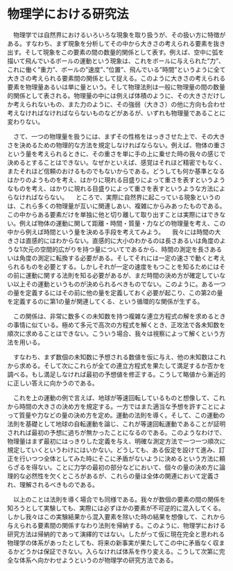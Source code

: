 
# 物理学における研究法

　物理学では自然界におけるいろいろな現象を取り扱うが、その扱い方に特徴がある。すなわち、まず現象を分析してその中から大きさの考えられる要素を抜き出す。そして現象をこの要素の間の数量的関係として表す。例えば、空中に弧を描いて飛んでいるボールの運動という現象は、これをボールに与えられた”力”、これに働く”重力”、ボールの”速度”、”位置”、飛んでいる”時間”というように全て大きさの考えられる要素間の関係として捉える。このように大きさの考えられる要素を物理量あるいは単に量という。そして物理法則は一般に物理量の間の数量的関係として表される。物理量の中には例えば体積のように、その大きさだけしか考えられないもの、また力のように、その強弱（大きさ）の他に方向も合わせ考えなければなければならないものなどがあるが、いずれも物理量であることに変わりない。

　さて、一つの物理量を扱うには、まずその性格をはっきさせた上で、その大きさを決めるための物理的な方法を規定しなければならない。例えば、物体の重さという量を考えられるときに、その重さを単に手の上に乗せた時の我々の感じで決めるとすることはできない。なぜかといえば、感覚はそれほど精密でもなく、またそれほど信頼のおけるものでもないからである。どうしても何か基準となるはかりのようものを考え、はかりに現れる目盛りによって重さを表すというようなものを考え、はかりに現れる目盛りによって重さを表すというような方法によらなければならない。
　ところで、実際に自然界に起こっている現象というのは、これら多くの物理量が互いに関連しあい、複雑にからみあったものである。この中からある要素だけを単独に他と切り離して取り出すことは実際にはできない。例えば物体の運動に関して距離・時間・質量・力などの物理量を考え、この中から例えば時間という量を決める手段を考えてみよう。
　我々には時間の大きさは直感的にはわからない。直感的に大小のわかるのは長さあるいは角度のような1次元の空間的広がりを持つ量についてであるから、時間の測定を長さあるいは角度の測定に転換する必要がある。そしてそれには一定の速さで動くと考えられるものを必要とする。しかしそれが一定の速度をもつことを知るためにはその前に運動に関する法則を知る必要があるが、まだ時間の決め方が確定していない以上その運動というものが決められるべきものでない。このように。ある一つの量を定義するにはその前に他の量を定義しておく必要が起こり、この第2の量を定義するのに第1の量が関連してくる、という循環的な関係が生ずる。

　この関係は、非常に数多くの未知数を持つ複雑な連立方程式の解を求めるときの事情に似ている。極めて多元で高次の方程式を解くとき、正攻法で各未知数を順次に求めることはできない。こういう場合、我々は視察によって解くという方法を用いる。

　すなわち、まず数個の未知数に予想される数値を仮に与え、他の未知数はこれから求める。そして次にこれらが全ての連立方程式を果たして満足するか否かを調べる。もし満足しなければ最初の予想値を修正する。こうして略値から漸近的に正しい答えに向かうのである。

　これを上の運動の例で言えば、地球が等速回転しているものと想像して、これから時間の大きさの決め方を規定する。一方ではまた適当な予想を許すことによって質量や力などの量の決め方を定め。運動の法則を導く。そして、この運動の法則を基礎として地球の自転運動を論じ、これが等速回転運動であることが証明されれば最初の予想に過ちが無かったことになるのである。このようなわけで、物理量はまず最初にはっきりした定義を与え、明確な測定方法で一つ一つ順次に規定していくというわけにはいかない。どうしても、ある仮定を設けて進み、訂正を行いつつ全体としてみた時にそこに矛盾がないように決めるという方法に頼らざるを得ない。ことに力学の最初の部分などにおいて、個々の量の決め方に論理的な必然性を欠くところがあるが、これらの量は全体の関連において定義され、理解されるべきものである。

　以上のことは法則を導く場合でも同様である。我々が数個の要素の間の関係を知ろうとして実験しても、実際には必ずほかの要素が不可逆的に混入してくる。しかし我々はこの実験結果から混入要素を除いた時の結果を想像して、これから与えられる要素間の関係すなわり法則を帰納する。このように、物理学における研究方法は帰納的であって演繹的ではない。したがって仮に現在完全と思われる物理学の体系があったとしても、将来の新事実が果たしてこの中に矛盾なく収まるかどうかは保証できない。入らなければ体系を作り変える。こうして次第に完全な体系へ向かわせようというのが物理学の研究方法である。
